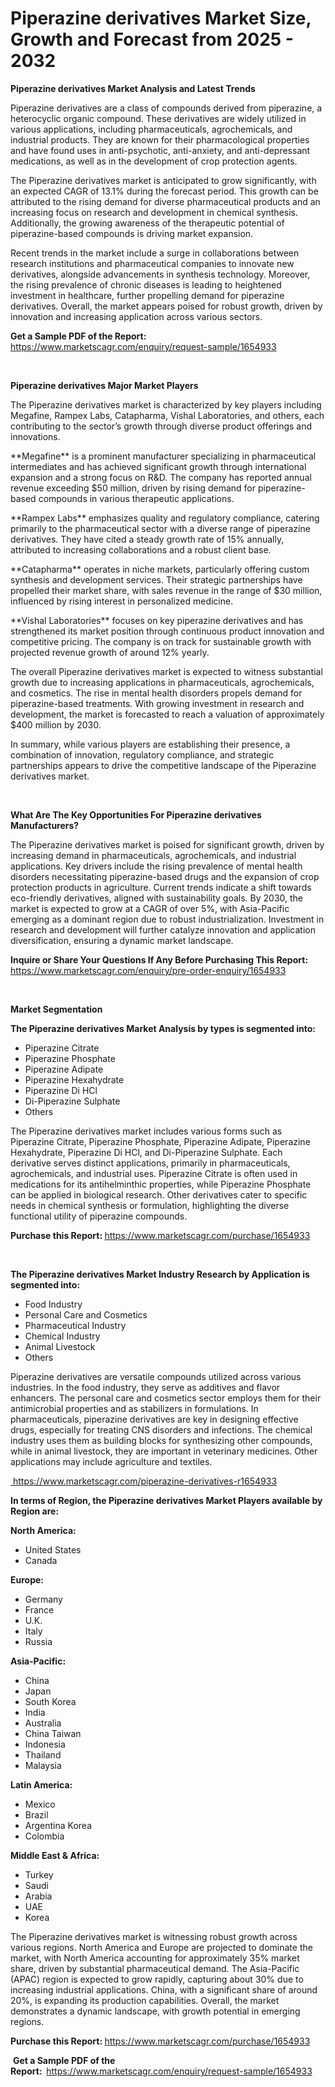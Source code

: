 <p><h1>Piperazine derivatives Market Size, Growth and Forecast from 2025 - 2032</h1></p><p><strong>Piperazine derivatives Market Analysis and Latest Trends</strong></p>
<p><p>Piperazine derivatives are a class of compounds derived from piperazine, a heterocyclic organic compound. These derivatives are widely utilized in various applications, including pharmaceuticals, agrochemicals, and industrial products. They are known for their pharmacological properties and have found uses in anti-psychotic, anti-anxiety, and anti-depressant medications, as well as in the development of crop protection agents.</p><p>The Piperazine derivatives market is anticipated to grow significantly, with an expected CAGR of 13.1% during the forecast period. This growth can be attributed to the rising demand for diverse pharmaceutical products and an increasing focus on research and development in chemical synthesis. Additionally, the growing awareness of the therapeutic potential of piperazine-based compounds is driving market expansion.</p><p>Recent trends in the market include a surge in collaborations between research institutions and pharmaceutical companies to innovate new derivatives, alongside advancements in synthesis technology. Moreover, the rising prevalence of chronic diseases is leading to heightened investment in healthcare, further propelling demand for piperazine derivatives. Overall, the market appears poised for robust growth, driven by innovation and increasing application across various sectors.</p></p>
<p><strong>Get a Sample PDF of the Report:&nbsp;</strong> <a href="https://www.marketscagr.com/enquiry/request-sample/1654933?utm_campaign=3606&utm_medium=2&utm_source=Github&utm_content=ia&utm_term=18042025&utm_id=piperazine-derivatives">https://www.marketscagr.com/enquiry/request-sample/1654933</a></p>
<p>&nbsp;</p>
<p><strong>Piperazine derivatives Major Market Players</strong></p>
<p><p>The Piperazine derivatives market is characterized by key players including Megafine, Rampex Labs, Catapharma, Vishal Laboratories, and others, each contributing to the sector’s growth through diverse product offerings and innovations. </p><p>**Megafine** is a prominent manufacturer specializing in pharmaceutical intermediates and has achieved significant growth through international expansion and a strong focus on R&D. The company has reported annual revenue exceeding $50 million, driven by rising demand for piperazine-based compounds in various therapeutic applications.</p><p>**Rampex Labs** emphasizes quality and regulatory compliance, catering primarily to the pharmaceutical sector with a diverse range of piperazine derivatives. They have cited a steady growth rate of 15% annually, attributed to increasing collaborations and a robust client base.</p><p>**Catapharma** operates in niche markets, particularly offering custom synthesis and development services. Their strategic partnerships have propelled their market share, with sales revenue in the range of $30 million, influenced by rising interest in personalized medicine.</p><p>**Vishal Laboratories** focuses on key piperazine derivatives and has strengthened its market position through continuous product innovation and competitive pricing. The company is on track for sustainable growth with projected revenue growth of around 12% yearly.</p><p>The overall Piperazine derivatives market is expected to witness substantial growth due to increasing applications in pharmaceuticals, agrochemicals, and cosmetics. The rise in mental health disorders propels demand for piperazine-based treatments. With growing investment in research and development, the market is forecasted to reach a valuation of approximately $400 million by 2030. </p><p>In summary, while various players are establishing their presence, a combination of innovation, regulatory compliance, and strategic partnerships appears to drive the competitive landscape of the Piperazine derivatives market.</p></p>
<p>&nbsp;</p>
<p><strong>What Are The Key Opportunities For Piperazine derivatives Manufacturers?</strong></p>
<p><p>The Piperazine derivatives market is poised for significant growth, driven by increasing demand in pharmaceuticals, agrochemicals, and industrial applications. Key drivers include the rising prevalence of mental health disorders necessitating piperazine-based drugs and the expansion of crop protection products in agriculture. Current trends indicate a shift towards eco-friendly derivatives, aligned with sustainability goals. By 2030, the market is expected to grow at a CAGR of over 5%, with Asia-Pacific emerging as a dominant region due to robust industrialization. Investment in research and development will further catalyze innovation and application diversification, ensuring a dynamic market landscape.</p></p>
<p><strong>Inquire or Share Your Questions If Any Before Purchasing This Report:</strong> <a href="https://www.marketscagr.com/enquiry/pre-order-enquiry/1654933?utm_campaign=3606&utm_medium=2&utm_source=Github&utm_content=ia&utm_term=18042025&utm_id=piperazine-derivatives">https://www.marketscagr.com/enquiry/pre-order-enquiry/1654933</a></p>
<p>&nbsp;</p>
<p><strong>Market Segmentation</strong></p>
<p><strong>The Piperazine derivatives Market Analysis by types is segmented into:</strong></p>
<p><ul><li>Piperazine Citrate</li><li>Piperazine Phosphate</li><li>Piperazine Adipate</li><li>Piperazine Hexahydrate</li><li>Piperazine Di HCl</li><li>Di-Piperazine Sulphate</li><li>Others</li></ul></p>
<p><p>The Piperazine derivatives market includes various forms such as Piperazine Citrate, Piperazine Phosphate, Piperazine Adipate, Piperazine Hexahydrate, Piperazine Di HCl, and Di-Piperazine Sulphate. Each derivative serves distinct applications, primarily in pharmaceuticals, agrochemicals, and industrial uses. Piperazine Citrate is often used in medications for its antihelminthic properties, while Piperazine Phosphate can be applied in biological research. Other derivatives cater to specific needs in chemical synthesis or formulation, highlighting the diverse functional utility of piperazine compounds.</p></p>
<p><strong>Purchase this Report:&nbsp;</strong><a href="https://www.marketscagr.com/purchase/1654933?utm_campaign=3606&utm_medium=2&utm_source=Github&utm_content=ia&utm_term=18042025&utm_id=piperazine-derivatives">https://www.marketscagr.com/purchase/1654933</a></p>
<p>&nbsp;</p>
<p><strong>The Piperazine derivatives Market Industry Research by Application is segmented into:</strong></p>
<p><ul><li>Food Industry</li><li>Personal Care and Cosmetics</li><li>Pharmaceutical Industry</li><li>Chemical Industry</li><li>Animal Livestock</li><li>Others</li></ul></p>
<p><p>Piperazine derivatives are versatile compounds utilized across various industries. In the food industry, they serve as additives and flavor enhancers. The personal care and cosmetics sector employs them for their antimicrobial properties and as stabilizers in formulations. In pharmaceuticals, piperazine derivatives are key in designing effective drugs, especially for treating CNS disorders and infections. The chemical industry uses them as building blocks for synthesizing other compounds, while in animal livestock, they are important in veterinary medicines. Other applications may include agriculture and textiles.</p></p>
<p><a href="https://www.marketscagr.com/piperazine-derivatives-r1654933?utm_campaign=3606&utm_medium=2&utm_source=Github&utm_content=ia&utm_term=18042025&utm_id=piperazine-derivatives">&nbsp;https://www.marketscagr.com/piperazine-derivatives-r1654933</a></p>
<p><strong>In terms of Region, the Piperazine derivatives Market Players available by Region are:</strong></p>
<p>
    <p> <strong> North America: </strong>
        <ul>
            <li>United States</li>
            <li>Canada</li>
        </ul>
        </p> 
    <p> <strong> Europe: </strong>
        <ul>
            <li>Germany</li>
            <li>France</li>
            <li>U.K.</li>
            <li>Italy</li>
            <li>Russia</li>
        </ul>
        </p> 
    <p> <strong> Asia-Pacific: </strong>
        <ul>
            <li>China</li>
            <li>Japan</li>
            <li>South Korea</li>
            <li>India</li>
            <li>Australia</li>
            <li>China Taiwan</li>
            <li>Indonesia</li>
            <li>Thailand</li>
            <li>Malaysia</li>
        </ul>
        </p> 
    <p> <strong> Latin America: </strong>
        <ul>
            <li>Mexico</li>
            <li>Brazil</li>
            <li>Argentina Korea</li>
            <li>Colombia</li>
        </ul>
        </p> 
    <p> <strong> Middle East & Africa: </strong>
        <ul>
            <li>Turkey</li>
            <li>Saudi</li>
            <li>Arabia</li>
            <li>UAE</li>
            <li>Korea</li>
        </ul>
    </p>
    </p>
<p><p>The Piperazine derivatives market is witnessing robust growth across various regions. North America and Europe are projected to dominate the market, with North America accounting for approximately 35% market share, driven by substantial pharmaceutical demand. The Asia-Pacific (APAC) region is expected to grow rapidly, capturing about 30% due to increasing industrial applications. China, with a significant share of around 20%, is expanding its production capabilities. Overall, the market demonstrates a dynamic landscape, with growth potential in emerging regions.</p></p>
<p><strong>Purchase this Report: </strong><a href="https://www.marketscagr.com/purchase/1654933?utm_campaign=3606&utm_medium=2&utm_source=Github&utm_content=ia&utm_term=18042025&utm_id=piperazine-derivatives">https://www.marketscagr.com/purchase/1654933</a></p>
<p>&nbsp;<strong>Get a Sample PDF of the Report:&nbsp;&nbsp;</strong><a href="https://www.marketscagr.com/enquiry/request-sample/1654933?utm_campaign=3606&utm_medium=2&utm_source=Github&utm_content=ia&utm_term=18042025&utm_id=piperazine-derivatives">https://www.marketscagr.com/enquiry/request-sample/1654933</a></p>
<p><strong></strong></p>
<p><p></p><p></p><p></p></p>